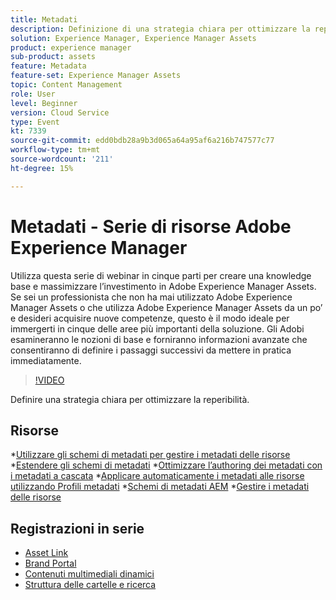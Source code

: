 ```yaml
---
title: Metadati
description: Definizione di una strategia chiara per ottimizzare la reperibilità
solution: Experience Manager, Experience Manager Assets
product: experience manager
sub-product: assets
feature: Metadata
feature-set: Experience Manager Assets
topic: Content Management
role: User
level: Beginner
version: Cloud Service
type: Event
kt: 7339
source-git-commit: edd0bdb28a9b3d065a64a95af6a216b747577c77
workflow-type: tm+mt
source-wordcount: '211'
ht-degree: 15%

---
```


# Metadati - Serie di risorse Adobe Experience Manager

Utilizza questa serie di webinar in cinque parti per creare una knowledge base e massimizzare l’investimento in Adobe Experience Manager Assets. Se sei un professionista che non ha mai utilizzato Adobe Experience Manager Assets o che utilizza Adobe Experience Manager Assets da un po’ e desideri acquisire nuove competenze, questo è il modo ideale per immergerti in cinque delle aree più importanti della soluzione. Gli Adobi esamineranno le nozioni di base e forniranno informazioni avanzate che consentiranno di definire i passaggi successivi da mettere in pratica immediatamente.

>[!VIDEO](https://video.tv.adobe.com/v/332134/?quality=12&learn=on&hidetitle=true)

Definire una strategia chiara per ottimizzare la reperibilità.

## Risorse

*[Utilizzare gli schemi di metadati per gestire i metadati delle risorse](https://experienceleague.adobe.com/docs/experience-manager-learn/assets/authoring/metadata.html)
*[Estendere gli schemi di metadati](https://experienceleague.adobe.com/docs/experience-manager-learn/assets/configuring/metadata-schemas.html?lang=it)
*[Ottimizzare l’authoring dei metadati con i metadati a cascata](https://experienceleague.adobe.com/docs/experience-manager-learn/assets/metadata/cascade-metadata-feature-video-use.html?lang=it)
*[Applicare automaticamente i metadati alle risorse utilizzando Profili metadati](https://experienceleague.adobe.com/docs/experience-manager-learn/assets/configuring/metadata-profiles.html?lang=it)
*[Schemi di metadati AEM](https://experienceleague.adobe.com/docs/experience-manager-65/assets/administer/metadata-schemas.html?lang=en#administer)
*[Gestire i metadati delle risorse](https://experienceleague.adobe.com/docs/experience-manager-65/assets/using/metadata.html?lang=en#RegisteringacustomnamespacewithinAEM)

## Registrazioni in serie

* [Asset Link](asset-link.md)
* [Brand Portal](brand-portal.md)
* [Contenuti multimediali dinamici](dynamic-media.md)
* [Struttura delle cartelle e ricerca](folder-structure-search.md)
